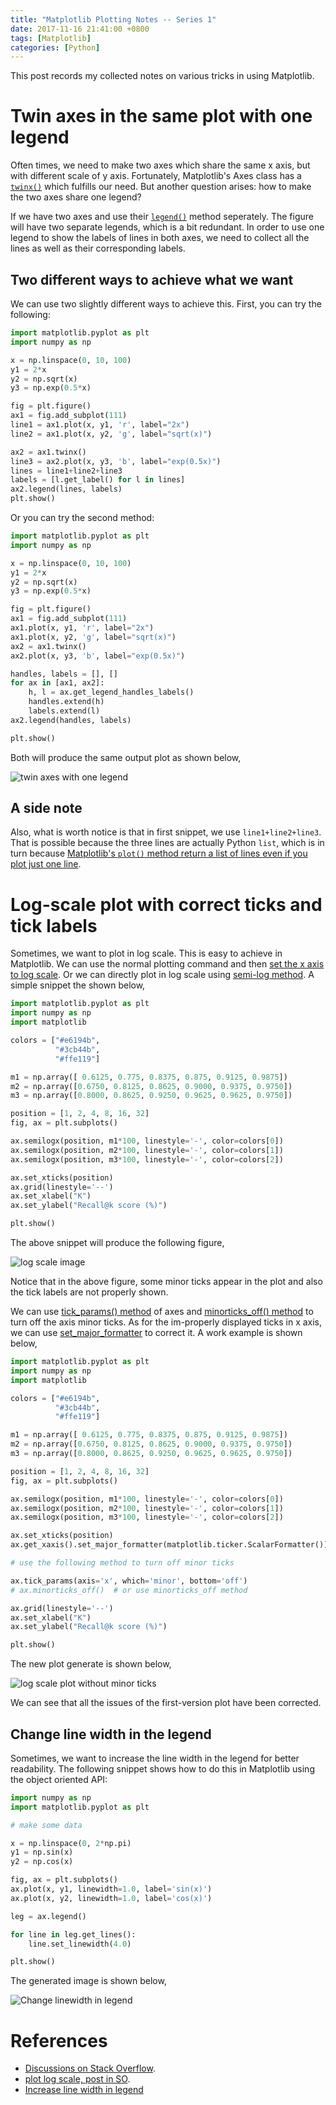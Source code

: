 ```yaml
---
title: "Matplotlib Plotting Notes -- Series 1"
date: 2017-11-16 21:41:00 +0800
tags: [Matplotlib]
categories: [Python]
---
```


This post records my collected notes on various tricks in using Matplotlib.

<!--more-->

# Twin axes in the same plot with one legend

Often times, we need to make two axes which share the same x axis, but with
different scale of y axis. Fortunately, Matplotlib's Axes class has a
[`twinx()`](https://matplotlib.org/api/_as_gen/matplotlib.axes.Axes.twinx.html#matplotlib.axes.Axes.twinx)
which fulfills our need. But another question arises: how to make the two axes
share one legend?

If we have two axes and use their
[`legend()`](https://matplotlib.org/api/_as_gen/matplotlib.axes.Axes.legend.html#matplotlib-axes-axes-legend)
method seperately. The figure will have two separate legends, which is a bit
redundant. In order to use one legend to show the labels of lines in both axes,
we need to collect all the lines as well as their corresponding labels.

## Two different ways to achieve what we want

We can use two slightly different ways to achieve this. First, you can try the
following:

```python
import matplotlib.pyplot as plt
import numpy as np

x = np.linspace(0, 10, 100)
y1 = 2*x
y2 = np.sqrt(x)
y3 = np.exp(0.5*x)

fig = plt.figure()
ax1 = fig.add_subplot(111)
line1 = ax1.plot(x, y1, 'r', label="2x")
line2 = ax1.plot(x, y2, 'g', label="sqrt(x)")

ax2 = ax1.twinx()
line3 = ax2.plot(x, y3, 'b', label="exp(0.5x)")
lines = line1+line2+line3
labels = [l.get_label() for l in lines]
ax2.legend(lines, labels)
plt.show()
```

Or you can try the second method:

```python
import matplotlib.pyplot as plt
import numpy as np

x = np.linspace(0, 10, 100)
y1 = 2*x
y2 = np.sqrt(x)
y3 = np.exp(0.5*x)

fig = plt.figure()
ax1 = fig.add_subplot(111)
ax1.plot(x, y1, 'r', label="2x")
ax1.plot(x, y2, 'g', label="sqrt(x)")
ax2 = ax1.twinx()
ax2.plot(x, y3, 'b', label="exp(0.5x)")

handles, labels = [], []
for ax in [ax1, ax2]:
    h, l = ax.get_legend_handles_labels()
    handles.extend(h)
    labels.extend(l)
ax2.legend(handles, labels)

plt.show()
```

Both will produce the same output plot as shown below,

<img src="https://blog-resource-1257868508.file.myqcloud.com/twin_axes_one_legend.jpg"
         title="twin axes with one legend"
         style="float: middle;"
         >

## A side note

Also, what is worth notice is that in first snippet, we use
`line1+line2+line3`. That is possible because the three lines are actually
Python `list`, which is in turn because [Matplotlib's `plot()` method return a
list of lines even if you plot just one
line](https://stackoverflow.com/questions/11983024/matplotlib-legends-not-working).

# Log-scale plot with correct ticks and tick labels

Sometimes, we want to plot in log scale. This is easy to achieve in Matplotlib.
We can use the normal plotting command and then [set the x axis to log
scale](https://matplotlib.org/api/_as_gen/matplotlib.axes.Axes.set_xscale.html#matplotlib.axes.Axes.set_xscale).
Or we can directly plot in log scale using [semi-log
method](https://matplotlib.org/api/_as_gen/matplotlib.axes.Axes.semilogx.html#matplotlib.axes.Axes.semilogx).
A simple snippet the shown below,

```python
import matplotlib.pyplot as plt
import numpy as np
import matplotlib

colors = ["#e6194b",
          "#3cb44b",
          "#ffe119"]

m1 = np.array([ 0.6125, 0.775, 0.8375, 0.875, 0.9125, 0.9875])
m2 = np.array([0.6750, 0.8125, 0.8625, 0.9000, 0.9375, 0.9750])
m3 = np.array([0.8000, 0.8625, 0.9250, 0.9625, 0.9625, 0.9750])

position = [1, 2, 4, 8, 16, 32]
fig, ax = plt.subplots()

ax.semilogx(position, m1*100, linestyle='-', color=colors[0])
ax.semilogx(position, m2*100, linestyle='-', color=colors[1])
ax.semilogx(position, m3*100, linestyle='-', color=colors[2])

ax.set_xticks(position)
ax.grid(linestyle='--')
ax.set_xlabel("K")
ax.set_ylabel("Recall@k score (%)")

plt.show()
```

The above snippet will produce the following figure,

<img src="https://blog-resource-1257868508.file.myqcloud.com/17-12-23/40170211.jpg"
         title="log scale image"
         style="float: middle;"
         >

Notice that in the above figure, some minor ticks appear in the plot and also
the tick labels are not properly shown.

We can use [tick_params()
method](https://matplotlib.org/api/_as_gen/matplotlib.axes.Axes.tick_params.html#matplotlib.axes.Axes.tick_params)
of axes and [minorticks_off()
method](https://matplotlib.org/api/_as_gen/matplotlib.axes.Axes.minorticks_off.html#matplotlib.axes.Axes.minorticks_off)
to turn off the axis minor ticks. As for the im-properly displayed ticks in x
axis, we can use
[set_major_formatter](https://matplotlib.org/api/_as_gen/matplotlib.axis.XAxis.set_major_formatter.html#matplotlib-axis-xaxis-set-major-formatter)
to correct it. A work example is shown below,

```python
import matplotlib.pyplot as plt
import numpy as np
import matplotlib

colors = ["#e6194b",
          "#3cb44b",
          "#ffe119"]

m1 = np.array([ 0.6125, 0.775, 0.8375, 0.875, 0.9125, 0.9875])
m2 = np.array([0.6750, 0.8125, 0.8625, 0.9000, 0.9375, 0.9750])
m3 = np.array([0.8000, 0.8625, 0.9250, 0.9625, 0.9625, 0.9750])

position = [1, 2, 4, 8, 16, 32]
fig, ax = plt.subplots()

ax.semilogx(position, m1*100, linestyle='-', color=colors[0])
ax.semilogx(position, m2*100, linestyle='-', color=colors[1])
ax.semilogx(position, m3*100, linestyle='-', color=colors[2])

ax.set_xticks(position)
ax.get_xaxis().set_major_formatter(matplotlib.ticker.ScalarFormatter())

# use the following method to turn off minor ticks

ax.tick_params(axis='x', which='minor', bottom='off')
# ax.minorticks_off()  # or use minorticks_off method

ax.grid(linestyle='--')
ax.set_xlabel("K")
ax.set_ylabel("Recall@k score (%)")

plt.show()
```

The new plot generate is shown below,

<img src="https://blog-resource-1257868508.file.myqcloud.com/17-12-23/57603299.jpg"
         title="log scale plot without minor ticks"
         style="float: middle;"
         >

We can see that all the issues of the first-version plot have been corrected.

## Change line width in the legend

Sometimes, we want to increase the line width in the legend for better
readability. The following snippet shows how to do this in Matplotlib using the
object oriented API:

```python
import numpy as np
import matplotlib.pyplot as plt

# make some data

x = np.linspace(0, 2*np.pi)
y1 = np.sin(x)
y2 = np.cos(x)

fig, ax = plt.subplots()
ax.plot(x, y1, linewidth=1.0, label='sin(x)')
ax.plot(x, y2, linewidth=1.0, label='cos(x)')

leg = ax.legend()

for line in leg.get_lines():
    line.set_linewidth(4.0)

plt.show()
```

The generated image is shown below,

<img src="https://blog-resource-1257868508.file.myqcloud.com/18-1-18/61060969.jpg"
     title="Change linewidth in legend"
     style="float: middle;">


# References

+ [Discussions on Stack Overflow](https://stackoverflow.com/questions/5484922/secondary-axis-with-twinx-how-to-add-to-legend).
+ [plot log scale, post in SO](https://stackoverflow.com/questions/14530113/set-ticks-with-logarithmic-scale).
+ [Increase line width in legend](https://stackoverflow.com/questions/9706845/increase-the-linewidth-of-the-legend-lines-in-matplotlib)
